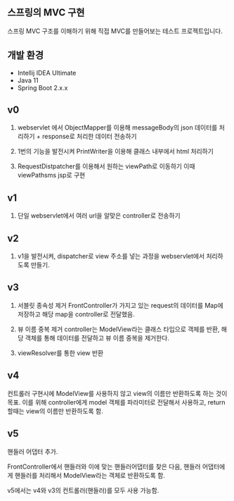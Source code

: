 ## 스프링의 MVC 구현

스프링 MVC 구조를 이해하기 위해 직접 MVC를 만들어보는 테스트 프로젝트입니다.


## 개발 환경

* Intellij IDEA Ultimate
* Java 11
* Spring Boot 2.x.x

##  v0

1. webservlet 에서 ObjectMapper를 이용해 messageBody의 json 데이터를 처리하기 + response로 처리한 데이터 전송하기

2. 1번의 기능을 발전시켜 PrintWriter을 이용해 클래스 내부에서 html 처리하기

3. RequestDistpatcher를 이용해서 원하는 viewPath로 이동하기 이때 viewPathsms jsp로 구현

## v1

1. 단일 webservlet에서 여러 url을 알맞은 controller로 전송하기

## v2

1. v1을 발전시켜, dispatcher로 view 주소를 넣는 과정을 webservlet에서 처리하도록 만들기.

## v3
1. 서블릿 종속성 제거
FrontController가 가지고 있는 request의 데이터를 Map에 저장하고 해당 map을 controller로 전달했음.
 
2. 뷰 이름 중복 제거
controller는 ModelView라는 클래스 타입으로 객체를 반환, 해당 객체를 통해 데이터를 전달하고 뷰 이름 중복을 제거한다.
3. viewResolver를 통한 view 반환


## v4
컨트롤러 구현시에 ModelView를 사용하지 않고 view의 이름만 반환하도록 하는 것이 목표.
이를 위해 controller에게 model 객체를 파라미터로 전달해서 사용하고, return 할때는 view의 이름만 반환하도록 함.


## v5
핸들러 어댑터 추가.

FrontController에서 핸들러와 이에 맞는 핸들러어댑터를 찾은 다음, 핸들러 어댑터에게 핸들러를 처리해서 ModelView라는 객체로 반환하도록 함.

v5에서는 v4와 v3의 컨트롤러(핸들러)를 모두 사용 가능함.
 
